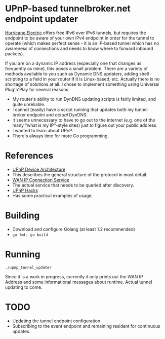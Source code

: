# UPnP-based tunnelbroker.net endpoint updater

[Hurricane Electric](https://www.tunnelbroker.net/) offers free IPv6 over IPv6
tunnels, but requires the endpoint to be aware of your own IPv4 endpoint in
order for the tunnel to operate (which makes perfect sense - it is an IP-based
tunnel which has no awareness of connections and needs to know where to forward
inbound packets).

If you are on a dynamic IP address (especially one that changes as frequently
as mine), this poses a small problem. There are a variety of methods available
to you such as Dynamic DNS updaters, adding shell scripting to a field in your
router if it is Linux-based, etc. Actually there is no shortage of solutions at
all. I chose to implement something using Universal Plug'n'Play for several
reasons:
* My router's ability to run DynDNS updating scripts is fairly limited, and
quite unreliable.
* I cannot (easily) have a script running that updates both my tunnel broker
endpoint and _actual_ DynDNS.
* It seems unnecessary to have to go out to the internet (e.g. one of the many
"what is my IP"-style sites) just to figure out your public address.
* I wanted to learn about UPnP.
* There's always time for more Go programming.

# References
* [UPnP Device Architecture](http://upnp.org/specs/arch/UPnP-arch-DeviceArchitecture-v1.0.pdf)
 * This describes the general structure of the protocol in most detail.
* [WAN IP Connection Service](http://upnp.org/specs/gw/UPnP-gw-WANIPConnection-v1-Service.pdf)
 * The actual service that needs to be queried after discovery.
* [UPnP Hacks](http://www.upnp-hacks.org/upnp.html)
 * Has some practical examples of usage.

# Building
* Download and configure Golang (at least 1.2 recommended)
* ```go fmt; go build```

# Running
```
./upnp_tunnel_updater
```

Since it is a work in progress, currently it only prints out the WAN IP Address
and some informational messages about runtime. Actual tunnel updating to come.

# TODO
* Updating the tunnel endpoint configuration
* Subscribing to the event endpoint and remaining resident for continuous
updates.
